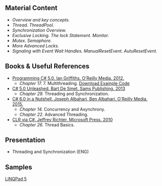 ## Material Content 
- *Overview and key concepts.*
- *Thread. ThreadPool.*
- *Synchronization Overview.*
- *Exclusive Locking. The lock Statement. Monitor.*
- *Mutex. Semaphore.*
- *More Advanced Locks.*
- *Signaling with Event Wait Handles. ManualResetEvent. AutuResetEvent.*

## Books & Useful References 
- [Programming C# 5.0. Ian Griffiths. O'Reilly Media. 2012.](http://shop.oreilly.com/product/0636920024064.do) 
   - *Chapter 17.* 7. Multithreading. [Download Example Code](https://resources.oreilly.com/examples/0636920024064/blob/master/Ch17.zip) 
- [C# 5.0 Unleashed. Bart De Smet. Sams Publishing. 2013](https://www.goodreads.com/book/show/16284093-c-5-0-unleashed)
   - *Chapter 29.* Threading and Synchronization.
- [C# 6.0 in a Nutshell. Joseph Albahari, Ben Albahari. O'Reilly Media. 2015.](http://shop.oreilly.com/product/0636920040323.do)
   - *Chapter 14.* Concurrency and Asynchrony.
   - *Chapter 22.* Advanced Threading.
- [CLR via C#. Jeffrey Richter. Microsoft Press. 2010](https://www.goodreads.com/book/show/7121415-clr-via-c)
   - *Chapter 26.* Thread Basics.
   
## Presentation 
- Threading and Synchronization (ENG)

## Samples 
[LINQPad 5](https://github.com/EPM-RD-NETLAB/.NET-Framework-modules/tree/master/M17.%20Threading%20and%20Synchronization/Samples/LINQPad%205)
